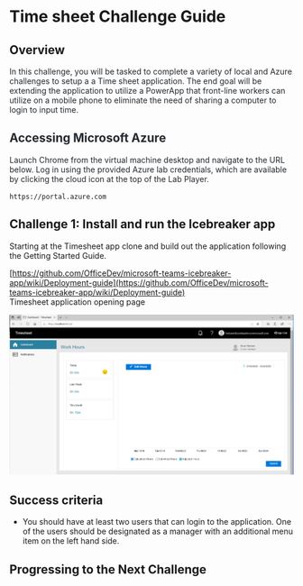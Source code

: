 ﻿# Time sheet Challenge Guide

## Overview

<span class="colour" style="color:rgb(36, 41, 46)">In this challenge, you will be tasked to complete a variety of local and Azure challenges to setup a a Time sheet application. The end goal will be extending the application to utilize a PowerApp that front-line workers can utilize on a mobile phone to eliminate the need of sharing a computer to login to input time. </span>

## <span class="colour" style="color:rgb(36, 41, 46)">Accessing Microsoft Azure</span>

<span class="colour" style="color:rgb(36, 41, 46)">Launch Chrome from the virtual machine desktop and navigate to the URL below. Log in using the provided Azure lab credentials, which are available by clicking the cloud icon at the top of the Lab Player.</span>
<span class="colour" style="color:rgb(36, 41, 46)"></span>

```
https://portal.azure.com
```

## Challenge 1: Install and run the Icebreaker app

Starting at the Timesheet app clone and build out the application following the Getting Started Guide.

[https://github.com/OfficeDev/microsoft-teams-icebreaker-app/wiki/Deployment-guide](https://github.com/OfficeDev/microsoft-teams-icebreaker-app/wiki/Deployment-guide)  
Timesheet application opening page

![](images/timesheet%20default.png)


## Success criteria

* You should have at least two users that can login to the application. One of the users should be designated as a manager with an additional menu item on the left hand side.

## Progressing to the Next Challenge

